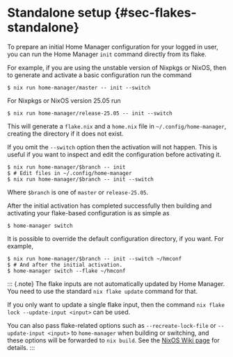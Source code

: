 # Standalone setup {#sec-flakes-standalone}

To prepare an initial Home Manager configuration for your logged in
user, you can run the Home Manager `init` command directly from its
flake.

For example, if you are using the unstable version of Nixpkgs or NixOS,
then to generate and activate a basic configuration run the command

``` shell
$ nix run home-manager/master -- init --switch
```

For Nixpkgs or NixOS version 25.05 run

``` shell
$ nix run home-manager/release-25.05 -- init --switch
```

This will generate a `flake.nix` and a `home.nix` file in
`~/.config/home-manager`, creating the directory if it does not exist.

If you omit the `--switch` option then the activation will not happen.
This is useful if you want to inspect and edit the configuration before
activating it.

``` shell
$ nix run home-manager/$branch -- init
$ # Edit files in ~/.config/home-manager
$ nix run home-manager/$branch -- init --switch
```

Where `$branch` is one of `master` or `release-25.05`.

After the initial activation has completed successfully then building
and activating your flake-based configuration is as simple as

``` shell
$ home-manager switch
```

It is possible to override the default configuration directory, if you
want. For example,

``` shell
$ nix run home-manager/$branch -- init --switch ~/hmconf
$ # And after the initial activation.
$ home-manager switch --flake ~/hmconf
```

::: {.note}
The flake inputs are not automatically updated by Home Manager. You need
to use the standard `nix flake update` command for that.

If you only want to update a single flake input, then the command
`nix flake lock --update-input <input>` can be used.

You can also pass flake-related options such as `--recreate-lock-file`
or `--update-input <input>` to `home-manager` when building or
switching, and these options will be forwarded to `nix build`. See the
[NixOS Wiki page](https://wiki.nixos.org/wiki/Flakes) for details.
:::
